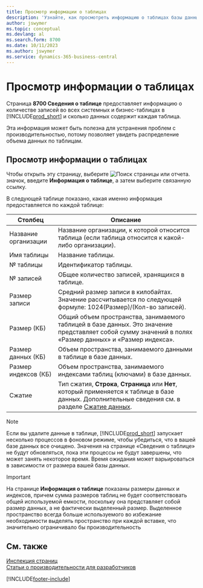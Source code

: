 ```yaml
---
title: Просмотр информации о таблицах
description: 'Узнайте, как просмотреть информацию о таблицах базы данных в Business Central.'
author: jswymer
ms.topic: conceptual
ms.devlang: al
ms.search.form: 8700
ms.date: 10/11/2023
ms.author: jswymer
ms.service: dynamics-365-business-central
---
```


# Просмотр информации о таблицах

Страница **8700 Сведения о таблице** предоставляет информацию о количестве записей во всех системных и бизнес-таблицах в [!INCLUDE[prod_short](includes/prod_short.md)] и сколько данных содержит каждая таблица.

Эта информация может быть полезна для устранения проблем с производительностью, потому позволяет увидеть распределение объема данных по таблицам.

## Просмотр информации о таблицах

Чтобы открыть эту страницу, выберите ![Поиск страницы или отчета.](media/ui-search/search_small.png "Значок поиска страницы или отчета") значок, введите **Информация о таблице**, а затем выберите связанную ссылку.

В следующей таблице показано, какая именно информация предоставляется по каждой таблице:

|Столбец|Описание|
|------|-----------|
|Название организации|Название организации, к которой относится таблица (если таблица относится к какой-либо организации).|
|Имя таблицы|Название таблицы.|
|№ таблицы|Идентификатор таблицы.|
|№ записей|ОБщее количество записей, хранящихся в таблице.|
|Размер записи|Средний размер записи в килобайтах. Значение рассчитывается по следующей формуле: 1024(Размер)/(Кол-во записей). |
|Размер (КБ)|Общий объем пространства, занимаемого таблицей в базе данных. Это значение представляет собой сумму значений в полях «Размер данных» и «Размер индекса».|
|Размер данных (КБ)|Объем пространства, занимаемого данными в таблице в базе данных.|
|Размер индексов (КБ)|Объем пространства, занимаемого индексами таблиц (ключами) в базе данных.|
|Сжатие|Тип сжатия, **Строка**, **Страница** или **Нет**, который применяется к таблице в базе данных. Дополнительные сведения см. в разделе [Сжатие данных](/sql/relational-databases/data-compression/data-compression?).|

> [!NOTE]
> Если вы удалите данные в таблице, [!INCLUDE[prod_short](includes/prod_short.md)] запускает несколько процессов в фоновом режиме, чтобы убедиться, что в вашей базе данных все очищено. Значения на странице «Сведения о таблице» не будут обновляться, пока эти процессы не будут завершены, что может занять некоторое время. Время ожидания может варьироваться в зависимости от размера вашей базы данных.

> [!IMPORTANT]  
> На странице **Информация о таблице** показаны размеры данных и индексов, причем сумма размеров таблиц не будет соответствовать общей используемой емкости, поскольку она представляет собой размер данных, а не фактически выделенный размер. Выделенное пространство всегда больше используемого во избежание необходимости выделять пространство при каждой вставке, что значительно ограничивало бы производительность


## См. также

[Инспекция страниц](across-inspect-page.md)  
[Статьи о производительности для разработчиков](/dynamics365/business-central/dev-itpro/performance/performance-developer)  


[!INCLUDE[footer-include](includes/footer-banner.md)]